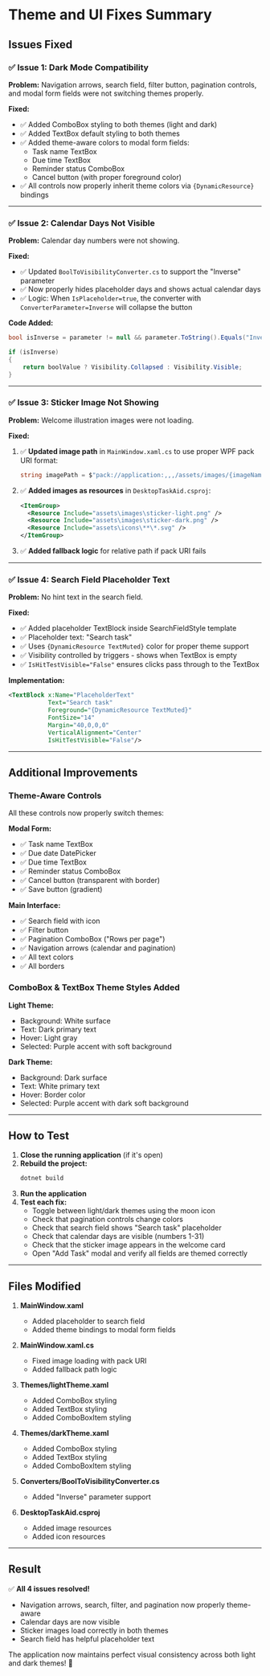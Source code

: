 # Theme and UI Fixes Summary

## Issues Fixed

### ✅ Issue 1: Dark Mode Compatibility
**Problem:** Navigation arrows, search field, filter button, pagination controls, and modal form fields were not switching themes properly.

**Fixed:**
- ✅ Added ComboBox styling to both themes (light and dark)
- ✅ Added TextBox default styling to both themes
- ✅ Added theme-aware colors to modal form fields:
  - Task name TextBox
  - Due time TextBox  
  - Reminder status ComboBox
  - Cancel button (with proper foreground color)
- ✅ All controls now properly inherit theme colors via `{DynamicResource}` bindings

---

### ✅ Issue 2: Calendar Days Not Visible
**Problem:** Calendar day numbers were not showing.

**Fixed:**
- ✅ Updated `BoolToVisibilityConverter.cs` to support the "Inverse" parameter
- ✅ Now properly hides placeholder days and shows actual calendar days
- ✅ Logic: When `IsPlaceholder=true`, the converter with `ConverterParameter=Inverse` will collapse the button

**Code Added:**
```csharp
bool isInverse = parameter != null && parameter.ToString().Equals("Inverse", StringComparison.OrdinalIgnoreCase);

if (isInverse)
{
    return boolValue ? Visibility.Collapsed : Visibility.Visible;
}
```

---

### ✅ Issue 3: Sticker Image Not Showing
**Problem:** Welcome illustration images were not loading.

**Fixed:**
1. ✅ **Updated image path** in `MainWindow.xaml.cs` to use proper WPF pack URI format:
   ```csharp
   string imagePath = $"pack://application:,,,/assets/images/{imageName}";
   ```

2. ✅ **Added images as resources** in `DesktopTaskAid.csproj`:
   ```xml
   <ItemGroup>
     <Resource Include="assets\images\sticker-light.png" />
     <Resource Include="assets\images\sticker-dark.png" />
     <Resource Include="assets\icons\**\*.svg" />
   </ItemGroup>
   ```

3. ✅ **Added fallback logic** for relative path if pack URI fails

---

### ✅ Issue 4: Search Field Placeholder Text
**Problem:** No hint text in the search field.

**Fixed:**
- ✅ Added placeholder TextBlock inside SearchFieldStyle template
- ✅ Placeholder text: "Search task"
- ✅ Uses `{DynamicResource TextMuted}` color for proper theme support
- ✅ Visibility controlled by triggers - shows when TextBox is empty
- ✅ `IsHitTestVisible="False"` ensures clicks pass through to the TextBox

**Implementation:**
```xml
<TextBlock x:Name="PlaceholderText" 
           Text="Search task" 
           Foreground="{DynamicResource TextMuted}" 
           FontSize="14"
           Margin="40,0,0,0"
           VerticalAlignment="Center"
           IsHitTestVisible="False"/>
```

---

## Additional Improvements

### Theme-Aware Controls
All these controls now properly switch themes:

**Modal Form:**
- ✅ Task name TextBox
- ✅ Due date DatePicker  
- ✅ Due time TextBox
- ✅ Reminder status ComboBox
- ✅ Cancel button (transparent with border)
- ✅ Save button (gradient)

**Main Interface:**
- ✅ Search field with icon
- ✅ Filter button
- ✅ Pagination ComboBox ("Rows per page")
- ✅ Navigation arrows (calendar and pagination)
- ✅ All text colors
- ✅ All borders

### ComboBox & TextBox Theme Styles Added

**Light Theme:**
- Background: White surface
- Text: Dark primary text
- Hover: Light gray
- Selected: Purple accent with soft background

**Dark Theme:**
- Background: Dark surface  
- Text: White primary text
- Hover: Border color
- Selected: Purple accent with dark soft background

---

## How to Test

1. **Close the running application** (if it's open)
2. **Rebuild the project:**
   ```bash
   dotnet build
   ```
3. **Run the application**
4. **Test each fix:**
   - Toggle between light/dark themes using the moon icon
   - Check that pagination controls change colors
   - Check that search field shows "Search task" placeholder
   - Check that calendar days are visible (numbers 1-31)
   - Check that the sticker image appears in the welcome card
   - Open "Add Task" modal and verify all fields are themed correctly

---

## Files Modified

1. **MainWindow.xaml**
   - Added placeholder to search field
   - Added theme bindings to modal form fields

2. **MainWindow.xaml.cs**
   - Fixed image loading with pack URI
   - Added fallback path logic

3. **Themes/lightTheme.xaml**
   - Added ComboBox styling
   - Added TextBox styling
   - Added ComboBoxItem styling

4. **Themes/darkTheme.xaml**
   - Added ComboBox styling
   - Added TextBox styling
   - Added ComboBoxItem styling

5. **Converters/BoolToVisibilityConverter.cs**
   - Added "Inverse" parameter support

6. **DesktopTaskAid.csproj**
   - Added image resources
   - Added icon resources

---

## Result

✅ **All 4 issues resolved!**

- Navigation arrows, search, filter, and pagination now properly theme-aware
- Calendar days are now visible
- Sticker images load correctly in both themes
- Search field has helpful placeholder text

The application now maintains perfect visual consistency across both light and dark themes! 🎨

